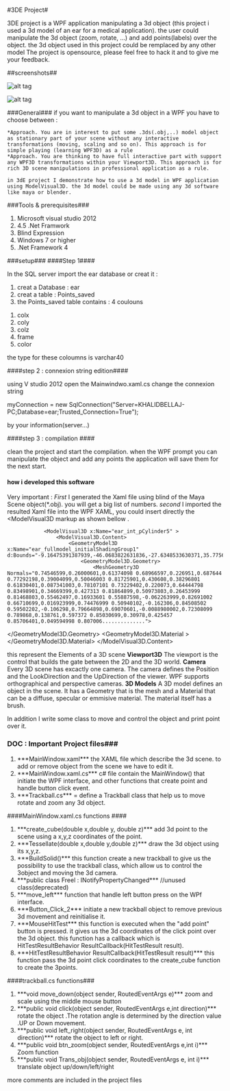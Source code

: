 #3DE Project#

3DE project is a WPF application manipulating a 3d object (this project i used a 3d model of an ear for a medical application). 
the user could manipulate the 3d object (zoom, rotate, ...) and add points(labels) over the object. the 3d object used in this project could be remplaced by any other model 
The project is opensource, please feel free to hack it and to give me your feedback.

##screenshots##

![alt tag](http://i66.tinypic.com/11l7y4w.png)

![alt tag](http://i64.tinypic.com/x1d20g.png)

###General###
if you want to manipulate a 3d object in a WPF you have to choose between :

    *Approach. You are in interest to put some .3ds(.obj,..) model object as stationary part of your scene without any interactive transformations (moving, scaling and so on). This approach is for simple playing (learning WPF3D) as a rule
    *Approach. You are thinking to have full interactive part with support any WPF3D transformations within your Viewport3D. This approach is for rich 3D scene manipulations in professional application as a rule. 
    
    in 3dE project I demonstrate how to use a 3d model in WPF application using ModelVisual3D. the 3d model could be made using any 3d software like maya or blender.


###Tools & prerequisites###
<ol start="1">
 <li>Microsoft visual studio 2012</li>
 <li>4.5 .Net Framwork</li>
 <li>Blind Expression</li>
 <li>Windows 7 or higher</li>
 <li>.Net Framework 4</li>
</ol>
###setup###
####Step 1####


In the SQL server import the ear database or creat it :
<ol start="1">
 <li>creat a Database : ear</li>
 <li>creat a table : Points_saved</li>
 <li> the Points_saved table contains : 4 coulouns </ol>
	<ol start="1">
	<li>	colx  </li>
	<li>	coly </li>
	<li>	colz </li>
	<li>	frame </li>
	<li>	color </li>
	</ol>
</li>
the type for these coloumns is  varchar40
</ol>

####step 2 : connexion string edition####

using V studio 2012 open the Mainwindwo.xaml.cs change the connexion string   

myConnection = new SqlConnection("Server=KHALIDBELLAJ-PC;Database=ear;Trusted_Connection=True");

by your information(server...)

####step 3 : compilation ####

clean the project and start the compilation. when the WPF prompt you can manipulate the object and add any points the application will save them for the next start.

#### how i developed this software ####
Very important :
*First* I generated the Xaml file using blind of the Maya Scene object(*.obj). you will get a big list of numbers.
*second* I imported the resulted Xaml file into the WPF XAML, you could insert directly the <ModelVisual3D markup as shown bellow .


                <ModelVisual3D x:Name="ear_int_pCylinder5" >
                    <ModelVisual3D.Content>
                        <GeometryModel3D x:Name="ear_fullmodel_initialShadingGroup1" d:Bounds="-9.16475391387939,-46.0683822631836,-27.6348533630371,35.7756147384644,99.5968208312988,78.9489212036133">
                            <GeometryModel3D.Geometry>
                                <MeshGeometry3D Normals="0.74546599,0.26000601,0.61374098 0.68966597,0.226951,0.687644 0.77292198,0.39004099,0.50046003 0.81725901,0.430608,0.38296801 0.61830401,0.087341003,0.78107101 0.73229402,0.220073,0.64444798 0.83498901,0.34669399,0.427313 0.81864899,0.50973803,0.26453999 0.81468803,0.55462497,0.16933601 0.55887598,-0.062263999,0.82691002 0.66710699,0.016923999,0.74476999 0.50940102,-0.162306,0.84508502 0.59502202,-0.106298,0.79664898,0.69070601,-0.0088980002,0.72308099 0.789868,0.138761,0.597372 0.85030699,0.30978,0.425457 0.85706401,0.049594998 0.807006..............">

  </GeometryModel3D.Geometry>
                            <GeometryModel3D.Material >
                                <MaterialGroup>
                                    <EmissiveMaterial Brush="Black"/>
                                    <DiffuseMaterial Brush="sc#1, 0.5, 0.5, 0.5"/>
                                    <SpecularMaterial Brush="#00000000" SpecularPower="0"/>
                                </MaterialGroup>
                            </GeometryModel3D.Material>
                        </GeometryModel3D>
                    </ModelVisual3D.Content>
                </ModelVisual3D>


this represent the Elements of a 3D scene
****Viewport3D**** 
    The viewport is the control that builds the gate between the 2D and the 3D world.
****Camera**** 
    Every 3D scene has excactly one camera. The camera defines the Position and the LookDirection and the UpDirection of the viewer. WPF supports orthographical and perspective cameras.
****3D Models****
    A 3D model defines an object in the scene. It has a Geometry that is the mesh and a Material that can be a diffuse, specular or emmisive material. The material itself has a brush.

In addition I write some class to move and control the object and print point over it.


### DOC : Important Project files###
<ol>
<li>***MainWindow.xaml*** the XAML file which describe the 3d scene. to add or remove object from the scene we have to edit it.</li>
<li>***MainWindow.xaml.cs***  c# file contain the MainWindow() that initiate the WPF interface, and other functions that create point and handle button click event.</li>
<li>***Trackball.cs*** = define a Trackball class that help us to move rotate and zoom any 3d object.</li>
</ol>
####MainWindow.xaml.cs functions ####
<ol>
<li>***create_cube(double x,double y, double z)***   add 3d point  to the scene using a x,y,z coordinates of the point.</li>
<li>***Tessellate(double x,double y,double z)*** draw the 3d object using its x,y,z.</li>
<li>***BuildSolid()*** this function create a new trackball to give us the possibility to use the trackball class, which allow us to control the 3object and moving the 3d camera.</li>
<li>***public class Freel : INotifyPropertyChanged*** //unused class(deprecated)</li>
<li>***move_left*** function that handle left button press on the WPf interface.</li>
<li>***Button_Click_2***  initiate a new trackball object to remove previous 3d movement and reinitialise it.</li>

<li>***MouseHitTest*** this function is executed when the "add point" button is pressed. it gives us the 3d coordinates of the click point over the 3d object. this function has a callback which is HitTestResultBehavior ResultCallback(HitTestResult result).</li>
<li>***HitTestResultBehavior ResultCallback(HitTestResult result)*** this function pass the 3d point click coordinates to the create_cube function to create the 3points.</li>
</ol>
####trackball.cs functions###
<ol>
<li>***void move_down(object sender, RoutedEventArgs e)***   zoom  and scale using the middle mouse button</li>

<li>***public void click(object sender, RoutedEventArgs e,int direction)***  rotate the object .The rotation angle is determined by the direction value .UP or Down movement.</li>
 
<li>***public void left_right(object sender, RoutedEventArgs e, int direction)*** rotate the object to left or right.</li>
	
<li>***public void btn_zoom(object sender, RoutedEventArgs e,int i)***   Zoom function</li>

<li>***public void Trans_obj(object sender, RoutedEventArgs e, int i)***  translate object up/down/left/right</li>
	  
</ol>

more comments are included in the project files
